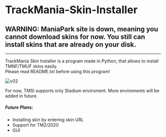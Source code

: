 <h1><big>TrackMania-Skin-Installer</big></h1>

<h2>WARNING: ManiaPark site is down, meaning you cannot download skins for now. You still can install skins that are already on your disk.</h2>
<hr>


TrackMania Skin Installer is a program made in Python, that allows to install TMNF/TMUF skins easily.<br>
Please read README.txt before using this program!</h3>

![v02](https://user-images.githubusercontent.com/90275299/132736682-cac91394-e919-4f32-b63c-60a478ae8e59.png)

For now, TMSI supports only Stadium enviroment. More enviroments will be added in future.


##### Future Plans:
- Installing skin by entering skin URL
- Support for TM2/2020
- GUI
